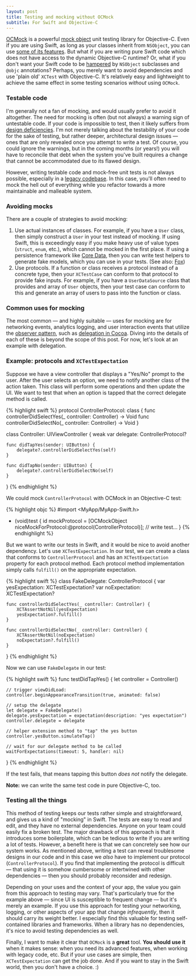 ```yaml
---
layout: post
title: Testing and mocking without OCMock
subtitle: For Swift and Objective-C
---
```


[OCMock](http://ocmock.org) is a powerful [mock object](https://en.wikipedia.org/wiki/Mock_object) unit testing library for Objective-C. Even if you are using Swift, as long as your classes inherit from `NSObject`, you can use [some of its features](http://ocmock.org/swift/). But what if you are writing pure Swift code which does not have access to the dynamic Objective-C runtime? Or, what if you don't want your Swift code to be [hampered](/avoiding-objc-in-swift/) by `NSObject` subclasses and `@objc` annotations? Perhaps, you merely want to avoid dependencies and use 'plain old' `XCTest` with Objective-C. It's relatively easy and lightweight to achieve the same effect in some testing scenarios *without* using `OCMock`.

<!--excerpt-->

### Testable code

I'm generally not a fan of mocking, and would usually prefer to avoid it altogether. The need for mocking is often (but not always) a warning sign of untestable code. If your code is impossible to test, then it likely suffers from [design deficiencies](https://en.wikipedia.org/wiki/Anti-pattern). I'm not merely talking about the testability of your code for the sake of testing, but rather deeper, architectural design issues &mdash; ones that are only revealed once you attempt to write a test. Of course, you could ignore the warnings, but in the coming months (or years!) you will have to reconcile that debt when the system you've built requires a change that cannot be accommodated due to its flawed design.

However, writing testable code and mock-free unit tests is not always possible, especially in a [legacy codebase](https://www.amazon.com/dp/0131177052). In this case, you'll often need to mock the hell out of everything while you refactor towards a more maintainable and malleable system.

### Avoiding mocks

There are a couple of strategies to avoid mocking:

1. Use actual instances of classes. For example, if you have a `User` class, then simply construct a `User` in your test instead of mocking. If using Swift, this is exceedingly easy if you make heavy use of value types (`struct`, `enum`, etc.), which cannot be mocked in the first place. If using a persistence framework like [Core Data](https://developer.apple.com/library/content/documentation/Cocoa/Conceptual/CoreData/index.html), then you can write test helpers to generate fake models, which you can use in your tests. (See also: [Fox](https://github.com/jeffh/Fox))
2. Use protocols. If a function or class receives a protocol instead of a concrete type, then your `XCTestCase` can conform to that protocol to provide fake inputs. For example, if you have a `UserDataSource` class that provides and array of `User` objects, then your test case can conform to this and generate an array of users to pass into the function or class.

### Common uses for mocking

The most common &mdash; and highly suitable &mdash; uses for mocking are for networking events, analytics logging, and user interaction events that utilize the [observer pattern](https://en.wikipedia.org/wiki/Observer_pattern), such as [delegation in Cocoa](https://developer.apple.com/library/content/documentation/General/Conceptual/DevPedia-CocoaCore/Delegation.html). Diving into the details of each of these is beyond the scope of this post. For now, let's look at an example with delegation.

### Example: protocols and `XCTestExpectation`

Suppose we have a view controller that displays a "Yes/No" prompt to the user. After the user selects an option, we need to notify another class of the action taken. This class will perform some operations and then update the UI. We want to test that when an option is tapped that the correct delegate method is called.

{% highlight swift %}
protocol ControllerProtocol: class {
    func controllerDidSelectYes(_ controller: Controller) -> Void
    func controllerDidSelectNo(_ controller: Controller) -> Void
}

class Controller: UIViewController {
    weak var delegate: ControllerProtocol?

    func didTapYes(sender: UIButton) {
        delegate?.controllerDidSelectYes(self)
    }

    func didTapNo(sender: UIButton) {
        delegate?.controllerDidSelectNo(self)
    }
}
{% endhighlight %}

We could mock `ControllerProtocol` with OCMock in an Objective-C test:

{% highlight objc %}
#import <MyApp/MyApp-Swift.h>

- (void)test {
    id mockProtocol = [OCMockObject niceMockForProtocol:@protocol(ControllerProtocol)];
    // write test...
}
{% endhighlight %}

But we want to write our tests in Swift, and it would be nice to avoid another dependency. Let's use `XCTestExpectation`. In our test, we can create a class that conforms to `ControllerProtocol` and has an `XCTestExpectation` property for each protocol method. Each protocol method implementation simply calls `fulfill()` on the appropriate expectation.

{% highlight swift %}
class FakeDelegate: ControllerProtocol {
    var yesExpectation: XCTestExpectation?
    var noExpectation: XCTestExpectation?

    func controllerDidSelectYes(_ controller: Controller) {
        XCTAssertNotNil(yesExpectation)
        yesExpectation?.fulfill()
    }

    func controllerDidSelectNo(_ controller: Controller) {
        XCTAssertNotNil(noExpectation)
        noExpectation?.fulfill()
    }
}
{% endhighlight %}

Now we can use `FakeDelegate` in our test:

{% highlight swift %}
func testDidTapYes() {
    let controller = Controller()

    // trigger viewDidLoad:
    controller.beginAppearanceTransition(true, animated: false)

    // setup the delegate
    let delegate = FakeDelegate()
    delegate.yesExpectation = expectation(description: "yes expectation")
    controller.delegate = delegate

    // helper extension method to "tap" the yes button
    controller.yesButton.simulateTap()

    // wait for our delegate method to be called
    waitForExpectations(timeout: 5, handler: nil)
}
{% endhighlight %}

If the test fails, that means tapping this button *does not* notify the delegate.

<span class="text-muted"><b>Note:</b> we can write the same test code in pure Objective-C, too.</span>

### Testing all the things

This method of testing keeps our tests rather simple and straightforward, and gives us a kind of "mocking" in Swift. The tests are easy to read and edit, and they have no external dependencies. Anyone on your team could easily fix a broken test. The major drawback of this approach is that it introduces some boilerplate, which can be tedious to write if you are writing a lot of tests. However, a benefit here is that we can concretely see how our system works. As mentioned above, writing a test can reveal troublesome designs in our code and in this case we *also* have to implement our protocol (`ControllerProtocol`). If you find that implementing the protocol is difficult &mdash; that using it is somehow cumbersome or intertwined with other dependencies &mdash; then you should probably reconsider and redesign.

Depending on your uses and the context of your app, the value you gain from this approach to testing may vary. That's particularly true for the example above &mdash; since UI is susceptible to frequent change &mdash; but it's merely an example. If you use this approach for testing your networking, logging, or other aspects of your app that change *infrequently*, then it should carry its weight better. I especially find this valuable for testing self-contained libraries and frameworks. When a library has no dependencies, it's nice to avoid testing dependencies as well.

Finally, I want to make it clear that `OCMock` is a **great** tool. **You should use it** when it makes sense: when you need its advanced features, when working with legacy code, etc. But if your use cases are simple, then `XCTestExpectation` can get the job done. And if you want to stay in the Swift world, then you don't have a choice. :)
